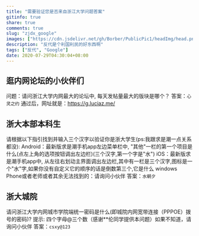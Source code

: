 ```yaml
---
title: "需要验证您是否来自浙江大学问题答案"
gitinfo: true
share: true
comments: true
slug: "zjdx_google"
images: ["https://cdn.jsdelivr.net/gh/Borber/PublicPic1/headImg/head.png"] 
description: "反代是个利国利民的好东西啊"
tags: ["反代", "Google"]
date: 2020-07-29T04:30:04+08:00
---
```


## 逛内网论坛的小伙伴们

问题：请问浙江大学内网最大的论坛中, 每天发帖量最大的版块是哪个？
答案：`心灵之约`
通过后，网址就是：https://g.luciaz.me/

## 浙大本部本科生

请根据以下指引找到并输入三个汉字以验证你是浙大学生(ps:我跟求是潮一点关系都没):
Android：最新版求是潮手机app左边菜单栏中, "其他"一栏的第一个项目是什么(点左上角的选项按钮调出左边栏)(三个汉字,第一个字是"水")
iOS：最新版求是潮手机app中, 从左往右划动主界面调出左边栏,其中有一栏是三个汉字,图标是一个"水"字,如果你没有自定义它的顺序的话是倒数第三个,它是什么
windows Phone或者老师或者其余无法找到的：请询问小伙伴
答案：`水朝夕`

## 浙大城院

请问浙江大学内网城市学院端统一密码是什么(即城院内网宽带连接（PPPOE）拨号的密码)?
提示: 四个字母@三个数（感谢**伦同学提供本问题）如果不知道，请询问小伙伴
答案：`csxy@123`